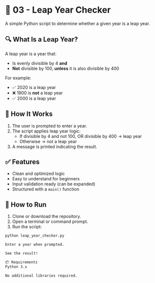 # 📅 03 - Leap Year Checker

A simple Python script to determine whether a given year is a leap year.

## 🔍 What Is a Leap Year?

A leap year is a year that:
- Is evenly divisible by 4 **and**
- **Not** divisible by 100, **unless** it is also divisible by 400

For example:
- ✅ 2020 is a leap year
- ❌ 1900 is **not** a leap year
- ✅ 2000 is a leap year

## 🧠 How It Works

1. The user is prompted to enter a year.
2. The script applies leap year logic:
   - If divisible by 4 and not 100, OR divisible by 400 → leap year
   - Otherwise → not a leap year
3. A message is printed indicating the result.

## ✅ Features

- Clean and optimized logic
- Easy to understand for beginners
- Input validation ready (can be expanded)
- Structured with a `main()` function

## 🚀 How to Run

1. Clone or download the repository.
2. Open a terminal or command prompt.
3. Run the script:

```bash
python leap_year_checker.py

Enter a year when prompted.

See the result!

📦 Requirements
Python 3.x

No additional libraries required.